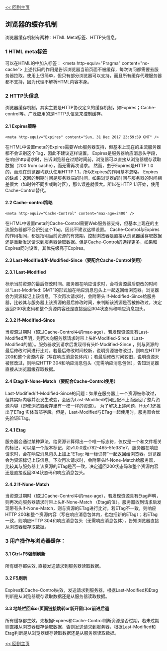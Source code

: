 [<< 回到主页](http://suzy1993.github.io/misszy/)

## 浏览器的缓存机制

浏览器缓存机制有两种：HTML Meta标签、HTTP头信息。

### 1 HTML meta标签
可以在HTML的<head>中加入<meta>标签：
<meta http-equiv="Pragma" content="no-cache”>
上述代码的作用是告诉浏览器当前页面不被缓存，每次访问都需要去服务器拉取。使用上很简单，但只有部分浏览器可以支持，而且所有缓存代理服务器都不支持，因为代理不解析HTML内容本身。

### 2 HTTP头信息
浏览器缓存机制，其实主要是HTTP协议定义的缓存机制，如Expires；Cache-control等。广泛应用的是HTTP头信息来控制缓存。
#### 2.1 Expires策略
```
<meta http-equiv="Expires" content="Sun, 31 Dec 2017 23:59:59 GMT" />
```
在HTML中设置meta的Expires需要Web服务器支持，但基本上现在的主流服务器都不会识别这个Tag，因此不建议这样设置。
Expires是服务器响应消息头字段，在响应http请求时，告诉浏览器在过期时间前，浏览器可以直接从浏览器缓存读取数据（200 from cache），而无需再次请求。
然而，由于Expires是HTTP 1.0的，而现在浏览器均默认使用HTTP 1.1，所以Expires的作用基本忽略。
Expires的缺点：返回的到期时间是服务器端的时间，如果浏览器的时间与服务器的时间相差很大（如时钟不同步或跨时区），那么误差就很大。所以在HTTP 1.1开始，使用Cache-Control替代。

#### 2.2 Cache-control策略
```
<meta http-equiv="Cache-Control" content="max-age=2400" />
```
在HTML中设置meta的Cache-Control需要Web服务器支持，但基本上现在的主流服务器都不会识别这个Tag，因此不建议这样设置。
Cache-Control与Expires的作用相同，都是指明当前资源的有效期，控制浏览器是直接从浏览器缓存取数据还是重新发送请求到服务器读取数据。但是Cache-Control的选择更多，如果和Expires同时设置，其优先级高于Expires。

#### 2.3 Last-Modified/If-Modified-Since（要配合Cache-Control使用）
#### 2.3.1 Last-Modified
标示当前资源的最后修改时间。服务器在响应请求时，会将资源最后更改的时间以“Last-Modified: GMT”的形式加在响应消息包头上一起返回给浏览器。浏览器会为资源标记上该信息，下次再次请求时，会附带头 If-Modified-Since给服务器，比较其与服务器上该资源的最后修改时间，来判断该资源是否被修改过，决定返回200状态码和整个资源内容还是直接返回304状态码和响应消息包头。

#### 2.3.2 If-Modified-Since
当资源过期时（超过Cache-Control中的max-age），若发现资源具有Last-Modified声明，则再次向服务器请求时带上头If-Modified-Since（Last-Modified的值）。服务器收到请求后发现带有头If-Modified-Since ，则与资源的最后修改时间进行比对。若最后修改时间较新，说明资源被修改过，则响应HTTP 200和整个资源内容（写在响应消息包体内）；若最后修改时间较旧，说明资源未被修改过，则响应HTTP 304和响应消息包头（无需响应消息包体），告知浏览器直接从浏览器缓存取数据。

#### 2.4 Etag/If-None-Match（要配合Cache-Control使用）
Last-Modified/If-Modified-Since的问题：如果在服务器上一个资源被修改过，但其实际内容并没发生改变，会因为Last-Modified时间匹配不上而返回了整片资源内容（即使浏览器缓存里有一模一样的资源）。
为了解决上述问题，Http1.1还推出了ETag 实体首部字段。但是，Last-Modified与ETag一起使用时，服务器会优先验证ETag。
#### 2.4.1 Etag
服务器会通过某种算法，给资源计算得出一个唯一标志符，仅仅是一个和文件相关的标记，可以是一个版本标记，如v1.0.0或c782-465-5fe381e7，服务器在响应请求时，会在响应消息包头上加上“ETag: 唯一标识符”一起返回给浏览器。浏览器会为资源标记上该信息，下次再次请求时，会附带头If-None-Match给服务器，比较其与服务器上该资源的ETag是否一致，决定返回200状态码和整个资源内容还是直接返回304状态码和响应消息包头。

#### 2.4.2 If-None-Match
当资源过期时（超过Cache-Control中的max-age），若发现资源具有Etag声明，则再次向服务器请求时带上头If-None-Match （Etag的值）。服务器收到请求后发现带有头If-None-Match，则与资源的ETag进行比对。若ETag不一致，则响应HTTP 200和整个资源内容（写在响应消息包体内，也包括新的ETag）；若ETag一致，则响应HTTP 304和响应消息包头（无需响应消息包体），告知浏览器直接从浏览器缓存取数据。

### 3 用户操作与浏览器缓存：
#### 3.1 Ctrl+F5强制刷新
所有缓存都失效, 直接发送请求到服务器读取数据。

#### 3.2 F5刷新
Expires和Cache-Control失效，发送请求到服务器，根据Last-Modified和Etag判断是从浏览器缓存读取数据还是从服务器读取数据。

#### 3.3 地址栏回车or页面链接跳转or新开窗口or前进后退
所有缓存都生效，先根据Expires和Cache-Control判断资源是否过期，若未过期则直接从浏览器缓存读取数据，否则发送请求到服务器，根据Last-Modified和Etag判断是从浏览器缓存读取数据还是从服务器读取数据。

[<< 回到主页](http://suzy1993.github.io/misszy/)

